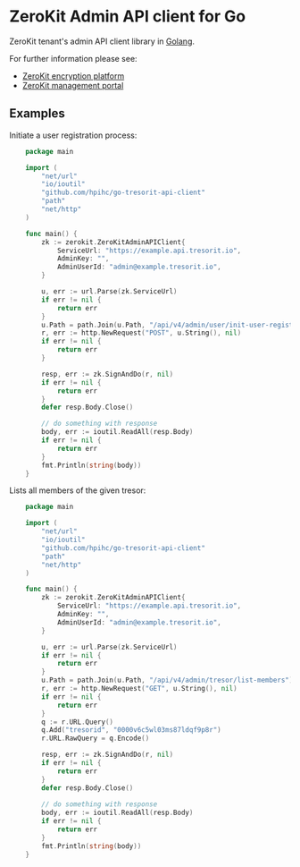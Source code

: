 # ZeroKit Admin API client for Go

ZeroKit tenant's admin API client library in [Golang](https://golang.org/).

For further information please see:

- [ZeroKit encryption platform](https://tresorit.com/zerokit)
- [ZeroKit management portal](https://manage.tresorit.io)


## Examples

Initiate a user registration process:
 
```go
    package main

    import (
        "net/url"
        "io/ioutil"
        "github.com/hpihc/go-tresorit-api-client"
        "path"
        "net/http"
    )

    func main() {
        zk := zerokit.ZeroKitAdminAPIClient{
            ServiceUrl: "https://example.api.tresorit.io",
            AdminKey: "",
            AdminUserId: "admin@example.tresorit.io",
        }

        u, err := url.Parse(zk.ServiceUrl)
        if err != nil {
            return err
        }
        u.Path = path.Join(u.Path, "/api/v4/admin/user/init-user-registration")
        r, err := http.NewRequest("POST", u.String(), nil)
        if err != nil {
            return err
        }

        resp, err := zk.SignAndDo(r, nil)
        if err != nil {
            return err
        }
        defer resp.Body.Close()

        // do something with response
        body, err := ioutil.ReadAll(resp.Body)
        if err != nil {
            return err
        }
        fmt.Println(string(body))
    }
```

Lists all members of the given tresor:

```go
    package main

    import (
        "net/url"
        "io/ioutil"
        "github.com/hpihc/go-tresorit-api-client"
        "path"
        "net/http"
    )

    func main() {
        zk := zerokit.ZeroKitAdminAPIClient{
            ServiceUrl: "https://example.api.tresorit.io",
            AdminKey: "",
            AdminUserId: "admin@example.tresorit.io",
        }

        u, err := url.Parse(zk.ServiceUrl)
        if err != nil {
            return err
        }
        u.Path = path.Join(u.Path, "/api/v4/admin/tresor/list-members")
        r, err := http.NewRequest("GET", u.String(), nil)
        if err != nil {
            return err
        }
        q := r.URL.Query()
        q.Add("tresorid", "0000v6c5wl03ms87ldqf9p8r")
        r.URL.RawQuery = q.Encode()

        resp, err := zk.SignAndDo(r, nil)
        if err != nil {
            return err
        }
        defer resp.Body.Close()
        
        // do something with response
        body, err := ioutil.ReadAll(resp.Body)
        if err != nil {
            return err
        }
        fmt.Println(string(body))
    }
```
